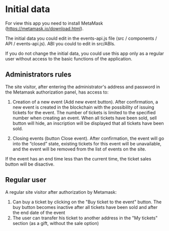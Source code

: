 # Initial data

For view this app you need to install MetaMask (https://metamask.io/download.html).

The initial data you could edit in the events-api.js file (src / components / API / events-api.js).
ABI you could to edit in src/ABIs.

If you do not change the initial data, you could use this app only as a regular user without access to the basic functions of the application.

## Administrators rules 

The site visitor, after entering the administrator's address and password in the Metamask authorization panel, has access to:

1. Creation of a new event (Add new event button). 
After confirmation, a new event is created in the blockchain with the possibility of issuing tickets for the event. 
The number of tickets is limited to the specified number when creating an event. 
When all tickets have been sold, sell button will hide, an inscription will be displayed that all tickets have been sold.

2. Closing events (button Close event). 
After confirmation, the event will go into the “closed” state, existing tickets for this event will be unavailable, 
and the event will be removed from the list of events on the site.

If the event has an end time less than the current time, the ticket sales button will be disactive.


##  Regular user 

A regular site visitor after authorization by Metamask:

1. Can buy a ticket by clicking on the "Buy ticket to the event" button. 
The buy button becomes inactive after all tickets have been sold and after the end date of the event
2. The user can transfer his ticket to another address in the "My tickets" section (as a gift, without the sale option)
